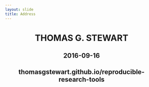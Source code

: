 ```yaml
---
layout: slide
title: Address
---
```


<h1 class="frontpage" style="text-align: center;"> THOMAS G. STEWART </h1>


<h2 class="frontpage" style="text-align: center;"> 2016-09-16 </h2>

<h2 class="frontpage" style="text-align: center;">thomasgstewart.github.io/reproducible-research-tools</h2>
